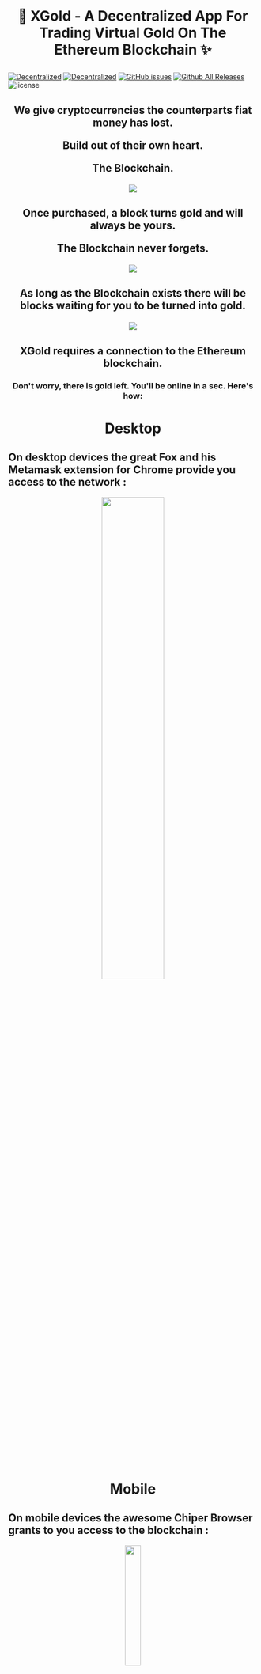 

# <p align="center">🔑 XGold - A Decentralized App For Trading Virtual Gold On The Ethereum Blockchain ✨</p>

[![Decentralized](https://img.shields.io/badge/Blockchain-ETH-blue.svg)](https://ethereum.org)
[![Decentralized](https://img.shields.io/badge/data-decentralized-blue.svg)](https://ethereum.org) [![GitHub issues](https://img.shields.io/github/issues/florianmaxim/xgold.svg)](https://github.com/florianmaxim/xgold/issues) [![Github All Releases](https://img.shields.io/github/downloads/florianmaxim/xgold/total.svg)](https://github.com/florianmaxim/xgold) 
![license](https://img.shields.io/github/license/mashape/apistatus.svg)


## <p align="center">We give cryptocurrencies the counterparts fiat money has lost.</p><p align="center">Build out of their own heart.<p align="center">The Blockchain.</p>

<p align="center">
 <img align="center" src="resources/xgold-screen-sell.png" />
</p>

## <p align="center">Once purchased, a block turns gold and will always be yours. </p><p align="center">The Blockchain never forgets.</p>

<p align="center">
 <img align="center" src="resources/xgold-screen-buy.png" />
</p>

## <p align="center">As long as the Blockchain exists there will be blocks waiting for you to be turned into gold.</p>

<p align="center">
 <img align="center" src="resources/xgold-screen-xgold.png" />
</p>

## <p align="center">XGold requires a connection to the Ethereum blockchain.</p>

### <p align="center">Don't worry, there is gold left. You'll be online in a sec. Here's how:</p>

# <p align="center">Desktop</p>

## On desktop devices the great Fox and his Metamask extension for Chrome provide you access to the network :

<p align="center">
    <a target="_blank" href="https://chrome.google.com/webstore/detail/metamask/nkbihfbeogaeaoehlefnkodbefgpgknn?hl=en">
    <img width="50%" src="https://cloud.githubusercontent.com/assets/13063928/17076160/4f0bcbb0-50b4-11e6-840e-a1207047a595.png
"/>
    </a>
</p>

# <p align="center">Mobile</p>

## On mobile devices the awesome Chiper Browser grants to you access to the blockchain :

<p align="center">
<img width="25%"  src="https://lh3.googleusercontent.com/VkaYCNco0FsqshjYCZx3P2kCuoXBg2TMnFoHOi2WtzfIPAttl-_YvxPgPxAwi4ZujMw=w300-rw"></img>
</p>
<p align="center">
    <a target="_blank" href="https://itunes.apple.com/app/cipher-browser-for-ethereum/id1294572970?ls=1&mt=8">
    <img height="50" src="https://devimages-cdn.apple.com/app-store/marketing/guidelines/images/exhibit-1-1-preferred.png"/>
    </a> <a target="_blank" href="https://play.google.com/store/apps/details?id=com.cipherbrowser.cipher">
    <img height="50" src="https://play.google.com/intl/en_us/badges/images/badge_new.png"/>
    </a>
</p>

# Stats 
[![Decentralized](https://img.shields.io/badge/Blockchain-ETH-blue.svg)](https://ethereum.org)
[![Decentralized](https://img.shields.io/badge/data-decentralized-blue.svg)](https://ethereum.org) [![GitHub issues](https://img.shields.io/github/issues/florianmaxim/xgold.svg)](https://github.com/florianmaxim/xgold/issues) [![Github All Releases](https://img.shields.io/github/downloads/florianmaxim/xgold/total.svg)](https://github.com/florianmaxim/xgold) 
![license](https://img.shields.io/github/license/mashape/apistatus.svg)


### Contract: 0x876BCa49BD8E4667d295363Fd2028142C7ba396C

# Requirements

[NodeJS](https://nodejs.org) must be installed.

# Installation

To **trade** CPs a Ethereum Node must be run.

Run Geth with a RPC API:

```javascript
geth --rpc
```

Alternatively run Chrome with the [Metamask](https://metamask.io/) Extension:

On mobile devices use [Cipher](https://www.cipherbrowser.com/).

To **view** CPs only no Ethereum node is necessary:

If no Ethereum node is provided the Blockchain data is provided by public APIs:

#1 [Blockcypher](https://www.blockcypher.com/dev/ethereum/#introduction)
```javascript
https://api.blockcypher.com/v1/eth/main
```

# Usage

## Run

### Develop

```javascript
npm run dev
```

### Build

```javascript
npm run build
``` 

### Start

```javascript
npm start
```

Browse to **[localhost:8080](http://localhost:8080)**.

## Configuration


# Resources

## Jewelry commercials:

https://www.youtube.com/watch?v=Kxpe0nOXQsg

https://www.youtube.com/watch?v=8Fosqx2C_A8

## De beers
https://www.youtube.com/watch?v=uUzmUH55iKo&list=PLEqf8pU7tcmaLTRdrvustF86iJXX2uBi6#t=3.633411

## Banks

https://www.youtube.com/watch?v=Qbz95LdqMko

https://www.youtube.com/watch?v=6xHb0A4Sndw

https://www.youtube.com/watch?v=IvKt98rPkg8

# License

MIT